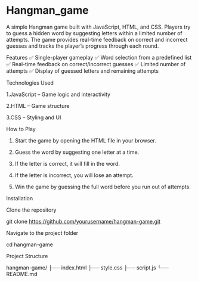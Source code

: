 # Hangman_game
A simple Hangman game built with JavaScript, HTML, and CSS. Players try to guess a hidden word by suggesting letters within a limited number of attempts. 
The game provides real-time feedback on correct and incorrect guesses and tracks the player’s progress through each round.

Features
✅ Single-player gameplay
✅ Word selection from a predefined list
✅ Real-time feedback on correct/incorrect guesses
✅ Limited number of attempts
✅ Display of guessed letters and remaining attempts

Technologies Used

1.JavaScript – Game logic and interactivity

2.HTML – Game structure

3.CSS – Styling and UI

How to Play

1. Start the game by opening the HTML file in your browser.


2. Guess the word by suggesting one letter at a time.


3. If the letter is correct, it will fill in the word.


4. If the letter is incorrect, you will lose an attempt.


5. Win the game by guessing the full word before you run out of attempts.

Installation

Clone the repository

git clone https://github.com/yourusername/hangman-game.git

Navigate to the project folder

cd hangman-game

Project Structure

hangman-game/
├── index.html
├── style.css
├── script.js
└── README.md
